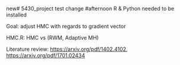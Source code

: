 new# 5430_project
test change #afternoon
R & Python needed to be installed

Goal: adjust HMC with regards to gradient vector

HMC.R: HMC vs (RWM, Adaptive MH)

Literature review: https://arxiv.org/pdf/1402.4102, https://arxiv.org/pdf/1701.02434
